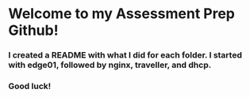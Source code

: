 # Welcome to my Assessment Prep Github!
### I created a README with what I did for each folder. I started with edge01, followed by nginx, traveller, and dhcp.
### Good luck!
